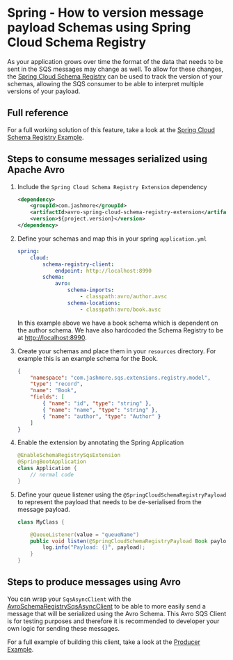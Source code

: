 # Spring - How to version message payload Schemas using Spring Cloud Schema Registry

As your application grows over time the format of the data that needs to be sent in the SQS messages may change as well. To allow for
these changes, the [Spring Cloud Schema Registry](https://cloud.spring.io/spring-cloud-static/spring-cloud-schema-registry/1.0.0.RC1/reference/html/spring-cloud-schema-registry.html)
can be used to track the version of your schemas, allowing the SQS consumer to be able to interpret multiple versions of your payload.

## Full reference

For a full working solution of this feature, take a look at the [Spring Cloud Schema Registry Example](../../../examples/spring-cloud-schema-registry-example).

## Steps to consume messages serialized using Apache Avro

1.  Include the `Spring Cloud Schema Registry Extension` dependency

    ```xml
    <dependency>
        <groupId>com.jashmore</groupId>
        <artifactId>avro-spring-cloud-schema-registry-extension</artifactId>
        <version>${project.version}</version>
    </dependency>
    ```

1.  Define your schemas and map this in your spring `application.yml`

    ```yml
    spring:
        cloud:
            schema-registry-client:
                endpoint: http://localhost:8990
            schema:
                avro:
                    schema-imports:
                        - classpath:avro/author.avsc
                    schema-locations:
                        - classpath:avro/book.avsc
    ```

    In this example above we have a book schema which is dependent on the author schema. We have also hardcoded the Schema Registry
    to be at [http://localhost:8990](http://localhost:8990).

1.  Create your schemas and place them in your `resources` directory. For example this is an example schema for the Book.

    ```json
    {
        "namespace": "com.jashmore.sqs.extensions.registry.model",
        "type": "record",
        "name": "Book",
        "fields": [
            { "name": "id", "type": "string" },
            { "name": "name", "type": "string" },
            { "name": "author", "type": "Author" }
        ]
    }
    ```

1.  Enable the extension by annotating the Spring Application

    ```java
    @EnableSchemaRegistrySqsExtension
    @SpringBootApplication
    class Application {
        // normal code
    }
    ```

1.  Define your queue listener using the `@SpringCloudSchemaRegistryPayload` to represent the payload that needs to be de-serialised from
    the message payload.

    ```java
    class MyClass {

        @QueueListener(value = "queueName")
        public void listen(@SpringCloudSchemaRegistryPayload Book payload) {
            log.info("Payload: {}", payload);
        }
    }
    ```

## Steps to produce messages using Avro

You can wrap your `SqsAsyncClient` with the
[AvroSchemaRegistrySqsAsyncClient](../../../util/avro-spring-cloud-schema-registry-sqs-client/src/main/java/com/jashmore/sqs/registry/AvroSchemaRegistrySqsAsyncClient.java)
to be able to more easily send a message that will be serialized using the Avro Schema. This Avro SQS Client is for testing purposes and therefore it is
recommended to developer your own logic for sending these messages.

For a full example of building this client, take a look at the
[Producer Example](../../../examples/spring-cloud-schema-registry-example/spring-cloud-schema-registry-producer).

